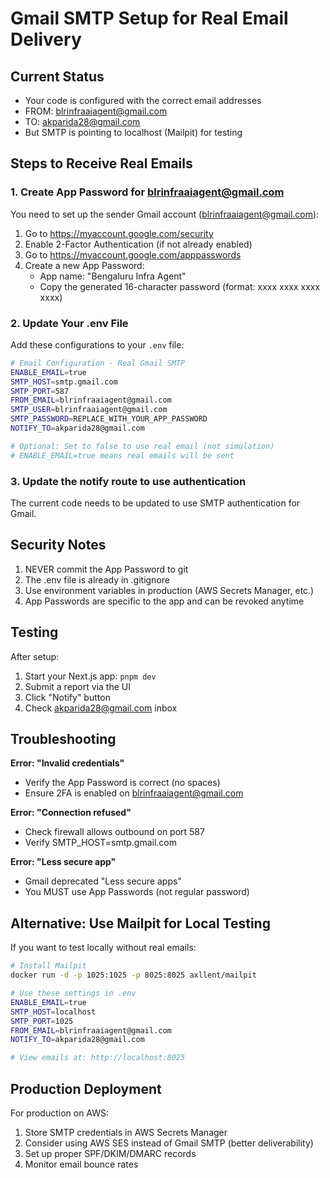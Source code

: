# Gmail SMTP Setup for Real Email Delivery

## Current Status
- Your code is configured with the correct email addresses
- FROM: blrinfraaiagent@gmail.com
- TO: akparida28@gmail.com
- But SMTP is pointing to localhost (Mailpit) for testing

## Steps to Receive Real Emails

### 1. Create App Password for blrinfraaiagent@gmail.com

You need to set up the sender Gmail account (blrinfraaiagent@gmail.com):

1. Go to https://myaccount.google.com/security
2. Enable 2-Factor Authentication (if not already enabled)
3. Go to https://myaccount.google.com/apppasswords
4. Create a new App Password:
   - App name: "Bengaluru Infra Agent"
   - Copy the generated 16-character password (format: xxxx xxxx xxxx xxxx)

### 2. Update Your .env File

Add these configurations to your `.env` file:

```bash
# Email Configuration - Real Gmail SMTP
ENABLE_EMAIL=true
SMTP_HOST=smtp.gmail.com
SMTP_PORT=587
FROM_EMAIL=blrinfraaiagent@gmail.com
SMTP_USER=blrinfraaiagent@gmail.com
SMTP_PASSWORD=REPLACE_WITH_YOUR_APP_PASSWORD
NOTIFY_TO=akparida28@gmail.com

# Optional: Set to false to use real email (not simulation)
# ENABLE_EMAIL=true means real emails will be sent
```

### 3. Update the notify route to use authentication

The current code needs to be updated to use SMTP authentication for Gmail.

## Security Notes

1. NEVER commit the App Password to git
2. The .env file is already in .gitignore
3. Use environment variables in production (AWS Secrets Manager, etc.)
4. App Passwords are specific to the app and can be revoked anytime

## Testing

After setup:
1. Start your Next.js app: `pnpm dev`
2. Submit a report via the UI
3. Click "Notify" button
4. Check akparida28@gmail.com inbox

## Troubleshooting

**Error: "Invalid credentials"**
- Verify the App Password is correct (no spaces)
- Ensure 2FA is enabled on blrinfraaiagent@gmail.com

**Error: "Connection refused"**
- Check firewall allows outbound on port 587
- Verify SMTP_HOST=smtp.gmail.com

**Error: "Less secure app"**
- Gmail deprecated "Less secure apps"
- You MUST use App Passwords (not regular password)

## Alternative: Use Mailpit for Local Testing

If you want to test locally without real emails:

```bash
# Install Mailpit
docker run -d -p 1025:1025 -p 8025:8025 axllent/mailpit

# Use these settings in .env
ENABLE_EMAIL=true
SMTP_HOST=localhost
SMTP_PORT=1025
FROM_EMAIL=blrinfraaiagent@gmail.com
NOTIFY_TO=akparida28@gmail.com

# View emails at: http://localhost:8025
```

## Production Deployment

For production on AWS:
1. Store SMTP credentials in AWS Secrets Manager
2. Consider using AWS SES instead of Gmail SMTP (better deliverability)
3. Set up proper SPF/DKIM/DMARC records
4. Monitor email bounce rates

